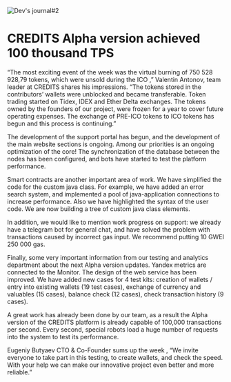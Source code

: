 ![Dev's journal#2](https://cdn-images-1.medium.com/max/2000/1*J1SN0lGDBPt1nuRKDA7LbA.jpeg)
# CREDITS Alpha version achieved 100 thousand TPS
“The most exciting event of the week was the virtual burning of 750 528 928,79 tokens, which were unsold during the ICO ,” Valentin Antonov, team leader at CREDITS shares his impressions. “The tokens stored in the contributors’ wallets were unblocked and became transferable. Token trading started on Tidex, IDEX and Ether Delta exchanges. The tokens owned by the founders of our project, were frozen for a year to cover future operating expenses. The exchange of PRE-ICO tokens to ICO tokens has begun and this process is continuing.”

The development of the support portal has begun, and the development of the main website sections is ongoing. Among our priorities is an ongoing optimization of the core! The synchronization of the database between the nodes has been configured, and bots have started to test the platform performance.

Smart contracts are another important area of ​​work. We have simplified the code for the custom java class. For example, we have added an error search system, and implemented a pool of java-application connections to increase performance. Also we have highlighted the syntax of the user code. We are now building a tree of custom java class elements.

In addition, we would like to mention work progress on support: we already have a telegram bot for general chat, and have solved the problem with transactions caused by incorrect gas input. We recommend putting 10 GWEI 250 000 gas.

Finally, some very important information from our testing and analytics department about the next Alpha version updates. Yandex metrics are connected to the Monitor. The design of the web service has been improved. We have added new cases for 4 test kits: creation of wallets / entry into existing wallets (19 test cases), exchange of currency and valuables (15 cases), balance check (12 cases), check transaction history (9 cases).

A great work has already been done by our team, as a result the Alpha version of the CREDITS platform is already capable of 100,000 transactions per second. Every second, special robots load a huge number of requests into the system to test its performance.

Eugeniy Butyaev CTO & Co-Founder sums up the week , “We invite everyone to take part in this testing, to create wallets, and check the speed. With your help we can make our innovative project even better and more reliable.”